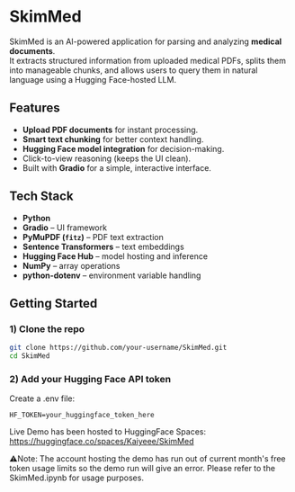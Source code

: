 # SkimMed

SkimMed is an AI-powered application for parsing and analyzing **medical documents**.  
It extracts structured information from uploaded medical PDFs, splits them into manageable chunks, and allows users to query them in natural language using a Hugging Face-hosted LLM.

## Features
- **Upload PDF documents** for instant processing.
- **Smart text chunking** for better context handling.
- **Hugging Face model integration** for decision-making.
- Click-to-view reasoning (keeps the UI clean).
- Built with **Gradio** for a simple, interactive interface.

## Tech Stack
- **Python**
- **Gradio** – UI framework
- **PyMuPDF (`fitz`)** – PDF text extraction
- **Sentence Transformers** – text embeddings
- **Hugging Face Hub** – model hosting and inference
- **NumPy** – array operations
- **python-dotenv** – environment variable handling


## Getting Started

### 1️) Clone the repo
```bash
git clone https://github.com/your-username/SkimMed.git
cd SkimMed
```

### 2)  Add your Hugging Face API token
Create a .env file:

```env
HF_TOKEN=your_huggingface_token_here
```

Live Demo has been hosted to HuggingFace Spaces: https://huggingface.co/spaces/Kaiyeee/SkimMed

⚠️Note: The account hosting the demo has run out of current month's free token usage limits so the demo run will give an error. Please refer to the SkimMed.ipynb for usage purposes.
